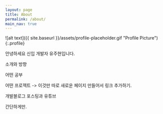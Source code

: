 ```yaml
---
layout: page
title: About
permalink: /about/
main_nav: true
---
```


![alt text]({{ site.baseurl }}/assets/profile-placeholder.gif "Profile Picture"){:.profile}

안녕하세요 신입 개발자 유주현입니다.

소개와 방향

어떤 공부

어떤 프로젝트
-> 이것만 따로 새로운 페이지 만들어서 링크 추가하기.

개발블로그 포스팅과 유튜브

간단하게만.

[centrarium]: https://github.com/bencentra/centrarium
[bencentra]: http://bencentra.com
[jekyll]: https://github.com/jekyll/jekyll

[youtube]: ___
